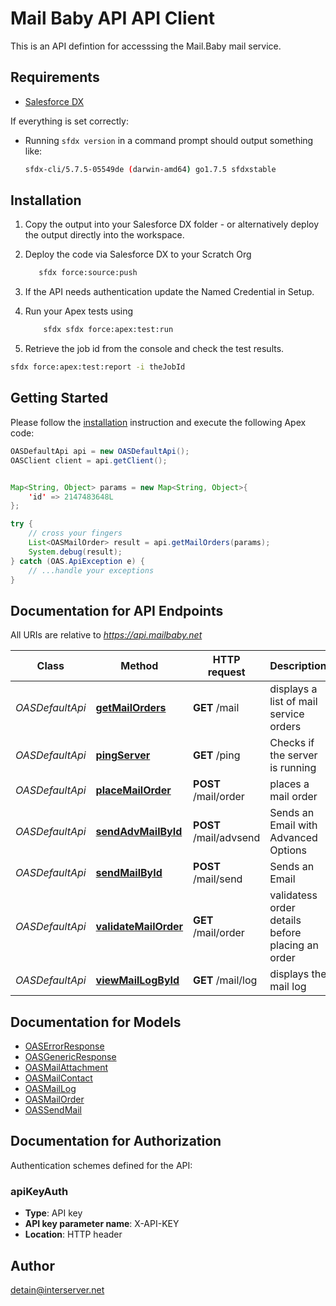 # Mail Baby API API Client


This is an API defintion for accesssing the Mail.Baby mail service.

## Requirements

- [Salesforce DX](https://www.salesforce.com/products/platform/products/salesforce-dx/)

If everything is set correctly:

- Running `sfdx version` in a command prompt should output something like:

  ```bash
  sfdx-cli/5.7.5-05549de (darwin-amd64) go1.7.5 sfdxstable
  ```

## Installation

1. Copy the output into your Salesforce DX folder - or alternatively deploy the output directly into the workspace.
2. Deploy the code via Salesforce DX to your Scratch Org

   ```bash
      sfdx force:source:push
   ```

3. If the API needs authentication update the Named Credential in Setup.
4. Run your Apex tests using

   ```bash
       sfdx sfdx force:apex:test:run
   ```

5. Retrieve the job id from the console and check the test results.

  ```bash
  sfdx force:apex:test:report -i theJobId
  ```

## Getting Started

Please follow the [installation](#installation) instruction and execute the following Apex code:

```java
OASDefaultApi api = new OASDefaultApi();
OASClient client = api.getClient();


Map<String, Object> params = new Map<String, Object>{
    'id' => 2147483648L
};

try {
    // cross your fingers
    List<OASMailOrder> result = api.getMailOrders(params);
    System.debug(result);
} catch (OAS.ApiException e) {
    // ...handle your exceptions
}
```

## Documentation for API Endpoints

All URIs are relative to *https://api.mailbaby.net*

Class | Method | HTTP request | Description
------------ | ------------- | ------------- | -------------
*OASDefaultApi* | [**getMailOrders**](OASDefaultApi.md#getMailOrders) | **GET** /mail | displays a list of mail service orders
*OASDefaultApi* | [**pingServer**](OASDefaultApi.md#pingServer) | **GET** /ping | Checks if the server is running
*OASDefaultApi* | [**placeMailOrder**](OASDefaultApi.md#placeMailOrder) | **POST** /mail/order | places a mail order
*OASDefaultApi* | [**sendAdvMailById**](OASDefaultApi.md#sendAdvMailById) | **POST** /mail/advsend | Sends an Email with Advanced Options
*OASDefaultApi* | [**sendMailById**](OASDefaultApi.md#sendMailById) | **POST** /mail/send | Sends an Email
*OASDefaultApi* | [**validateMailOrder**](OASDefaultApi.md#validateMailOrder) | **GET** /mail/order | validatess order details before placing an order
*OASDefaultApi* | [**viewMailLogById**](OASDefaultApi.md#viewMailLogById) | **GET** /mail/log | displays the mail log


## Documentation for Models

 - [OASErrorResponse](OASErrorResponse.md)
 - [OASGenericResponse](OASGenericResponse.md)
 - [OASMailAttachment](OASMailAttachment.md)
 - [OASMailContact](OASMailContact.md)
 - [OASMailLog](OASMailLog.md)
 - [OASMailOrder](OASMailOrder.md)
 - [OASSendMail](OASSendMail.md)


## Documentation for Authorization

Authentication schemes defined for the API:
### apiKeyAuth


- **Type**: API key
- **API key parameter name**: X-API-KEY
- **Location**: HTTP header


## Author

detain@interserver.net

